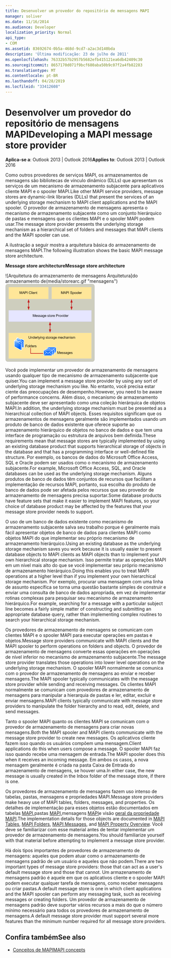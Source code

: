 ```yaml
---
title: Desenvolver um provedor do repositório de mensagens MAPI
manager: soliver
ms.date: 11/16/2014
ms.audience: Developer
localization_priority: Normal
api_type:
- COM
ms.assetid: 83692674-0b5a-468d-9cd7-a2ac3d140bda
description: 'Última modificação: 23 de julho de 2011'
ms.openlocfilehash: 76332b57b2957b5682efb415121ea6db42409c30
ms.sourcegitcommit: 8657170d071f9bcf680aba50b9c07f2a4fb82283
ms.translationtype: MT
ms.contentlocale: pt-BR
ms.lasthandoff: 04/28/2019
ms.locfileid: "33412608"
---
```

# <a name="developing-a-mapi-message-store-provider"></a><span data-ttu-id="622bc-103">Desenvolver um provedor do repositório de mensagens MAPI</span><span class="sxs-lookup"><span data-stu-id="622bc-103">Developing a MAPI message store provider</span></span>
  
<span data-ttu-id="622bc-104">**Aplica-se a**: Outlook 2013 | Outlook 2016</span><span class="sxs-lookup"><span data-stu-id="622bc-104">**Applies to**: Outlook 2013 | Outlook 2016</span></span> 
  
<span data-ttu-id="622bc-105">Como outros provedores de serviços MAPI, os armazenamentos de mensagens são bibliotecas de vínculo dinâmico (DLLs) que apresentam os serviços de um mecanismo de armazenamento subjacente para aplicativos cliente MAPI e o spooler MAPI.</span><span class="sxs-lookup"><span data-stu-id="622bc-105">Like other MAPI service providers, message stores are dynamic-link libraries (DLLs) that present the services of an underlying storage mechanism to MAPI client applications and the MAPI spooler.</span></span> <span data-ttu-id="622bc-106">O provedor de armazenamento de mensagens apresenta o mecanismo de armazenamento subjacente como um conjunto hierárquico de pastas e mensagens que os clientes MAPI e o spooler MAPI podem usar.</span><span class="sxs-lookup"><span data-stu-id="622bc-106">The message store provider presents the underlying storage mechanism as a hierarchical set of folders and messages that MAPI clients and the MAPI spooler can use.</span></span>
  
<span data-ttu-id="622bc-107">A ilustração a seguir mostra a arquitetura básica do armazenamento de mensagens MAPI.</span><span class="sxs-lookup"><span data-stu-id="622bc-107">The following illustration shows the basic MAPI message store architecture.</span></span>
  
<span data-ttu-id="622bc-108">**Message store architecture**</span><span class="sxs-lookup"><span data-stu-id="622bc-108">**Message store architecture**</span></span>
  
<span data-ttu-id="622bc-109">![Arquitetura do armazenamento de mensagens Arquitetura]do armazenamento de(media/storearc.gif "mensagens")</span><span class="sxs-lookup"><span data-stu-id="622bc-109">![Message store architecture](media/storearc.gif "Message store architecture")</span></span>
  
<span data-ttu-id="622bc-110">Você pode implementar um provedor de armazenamento de mensagens usando qualquer tipo de mecanismo de armazenamento subjacente que quiser.</span><span class="sxs-lookup"><span data-stu-id="622bc-110">You can implement a message store provider by using any sort of underlying storage mechanism you like.</span></span> <span data-ttu-id="622bc-111">No entanto, você precisa estar ciente das preocupações de desempenho.</span><span class="sxs-lookup"><span data-stu-id="622bc-111">However, you need to be aware of performance concerns.</span></span> <span data-ttu-id="622bc-112">Além disso, o mecanismo de armazenamento subjacente deve ser apresentado como uma coleção hierárquica de objetos MAPI.</span><span class="sxs-lookup"><span data-stu-id="622bc-112">In addition, the underlying storage mechanism must be presented as a hierarchical collection of MAPI objects.</span></span> <span data-ttu-id="622bc-113">Esses requisitos significam que os armazenamentos de mensagens geralmente são implementados usando um produto de banco de dados existente que oferece suporte ao armazenamento hierárquico de objetos no banco de dados e que tem uma interface de programação ou estrutura de arquivos bem definida.</span><span class="sxs-lookup"><span data-stu-id="622bc-113">These requirements mean that message stores are typically implemented by using an existing database product that supports hierarchical storage of objects in the database and that has a programming interface or well-defined file structure.</span></span> <span data-ttu-id="622bc-114">Por exemplo, os bancos de dados do Microsoft Office Access, SQL e Oracle podem ser usados como o mecanismo de armazenamento subjacente.</span><span class="sxs-lookup"><span data-stu-id="622bc-114">For example, Microsoft Office Access, SQL, and Oracle databases can be used as the underlying storage mechanism.</span></span> <span data-ttu-id="622bc-115">Alguns produtos de banco de dados têm conjuntos de recursos que facilitam a implementação de recursos MAPI, portanto, sua escolha do produto de banco de dados pode ser afetada pelos recursos que seu provedor de armazenamento de mensagens precisa suportar.</span><span class="sxs-lookup"><span data-stu-id="622bc-115">Some database products have feature sets that make it easier to implement MAPI features, so your choice of database product may be affected by the features that your message store provider needs to support.</span></span>
  
<span data-ttu-id="622bc-116">O uso de um banco de dados existente como mecanismo de armazenamento subjacente salva seu trabalho porque é geralmente mais fácil apresentar objetos de banco de dados para clientes MAPI como objetos MAPI do que implementar seu próprio mecanismo de armazenamento hierárquico.</span><span class="sxs-lookup"><span data-stu-id="622bc-116">Using an existing database as the underlying storage mechanism saves you work because it is usually easier to present database objects to MAPI clients as MAPI objects than to implement your own hierarchical storage mechanism.</span></span> <span data-ttu-id="622bc-117">Isso permite tratar as operações MAPI em um nível mais alto do que se você implementar seu próprio mecanismo de armazenamento hierárquico.</span><span class="sxs-lookup"><span data-stu-id="622bc-117">Doing this enables you to treat MAPI operations at a higher level than if you implement your own hierarchical storage mechanism.</span></span> <span data-ttu-id="622bc-118">Por exemplo, procurar uma mensagem com uma linha de assunto específica se torna uma questão bastante simples de construir e enviar uma consulta de banco de dados apropriada, em vez de implementar rotinas complexas para pesquisar seu mecanismo de armazenamento hierárquico.</span><span class="sxs-lookup"><span data-stu-id="622bc-118">For example, searching for a message with a particular subject line becomes a fairly simple matter of constructing and submitting an appropriate database query, rather than implementing complex routines to search your hierarchical storage mechanism.</span></span>
  
<span data-ttu-id="622bc-119">Os provedores de armazenamento de mensagens se comunicam com clientes MAPI e o spooler MAPI para executar operações em pastas e objetos.</span><span class="sxs-lookup"><span data-stu-id="622bc-119">Message store providers communicate with MAPI clients and the MAPI spooler to perform operations on folders and objects.</span></span> <span data-ttu-id="622bc-120">O provedor de armazenamento de mensagens converte essas operações em operações de nível inferior no mecanismo de armazenamento subjacente.</span><span class="sxs-lookup"><span data-stu-id="622bc-120">The message store provider translates those operations into lower level operations on the underlying storage mechanism.</span></span> <span data-ttu-id="622bc-121">O spooler MAPI normalmente se comunica com o provedor de armazenamento de mensagens ao enviar e receber mensagens.</span><span class="sxs-lookup"><span data-stu-id="622bc-121">The MAPI spooler typically communicates with the message store provider while sending and receiving messages.</span></span> <span data-ttu-id="622bc-122">Os clientes MAPI normalmente se comunicam com provedores de armazenamento de mensagens para manipular a hierarquia de pastas e ler, editar, excluir e enviar mensagens.</span><span class="sxs-lookup"><span data-stu-id="622bc-122">MAPI clients typically communicate with message store providers to manipulate the folder hierarchy and to read, edit, delete, and send messages.</span></span>
  
<span data-ttu-id="622bc-123">Tanto o spooler MAPI quanto os clientes MAPI se comunicam com o provedor de armazenamento de mensagens para criar novas mensagens.</span><span class="sxs-lookup"><span data-stu-id="622bc-123">Both the MAPI spooler and MAPI clients communicate with the message store provider to create new messages.</span></span> <span data-ttu-id="622bc-124">Os aplicativos cliente fazem isso quando os usuários compõem uma mensagem.</span><span class="sxs-lookup"><span data-stu-id="622bc-124">Client applications do this when users compose a message.</span></span> <span data-ttu-id="622bc-125">O spooler MAPI faz isso quando recebe uma mensagem de entrada.</span><span class="sxs-lookup"><span data-stu-id="622bc-125">The MAPI spooler does this when it receives an incoming message.</span></span> <span data-ttu-id="622bc-126">Em ambos os casos, a nova mensagem geralmente é criada na pasta Caixa de Entrada do armazenamento de mensagens, se houver uma.</span><span class="sxs-lookup"><span data-stu-id="622bc-126">In either case, the new message is usually created in the Inbox folder of the message store, if there is one.</span></span>
  
<span data-ttu-id="622bc-127">Os provedores de armazenamento de mensagens fazem uso intenso de tabelas, pastas, mensagens e propriedades MAPI.</span><span class="sxs-lookup"><span data-stu-id="622bc-127">Message store providers make heavy use of MAPI tables, folders, messages, and properties.</span></span> <span data-ttu-id="622bc-128">Os detalhes de implementação para esses objetos estão documentados em tabelas [MAPI,](mapi-tables.md)pastas [MAPI,](mapi-folders.md)mensagens [MAPI](mapi-messages.md)e visão [geral da propriedade MAPI](mapi-property-overview.md).</span><span class="sxs-lookup"><span data-stu-id="622bc-128">The implementation details for those objects are documented in [MAPI Tables](mapi-tables.md), [MAPI Folders](mapi-folders.md), [MAPI Messages](mapi-messages.md), and [MAPI Property Overview](mapi-property-overview.md).</span></span> <span data-ttu-id="622bc-129">Você deve se familiarizar com esse material antes de tentar implementar um provedor de armazenamento de mensagens.</span><span class="sxs-lookup"><span data-stu-id="622bc-129">You should familiarize yourself with that material before attempting to implement a message store provider.</span></span>
  
<span data-ttu-id="622bc-130">Há dois tipos importantes de provedores de armazenamento de mensagens: aqueles que podem atuar como o armazenamento de mensagens padrão de um usuário e aqueles que não podem.</span><span class="sxs-lookup"><span data-stu-id="622bc-130">There are two important types of message store providers: those that can act as a user's default message store and those that cannot.</span></span> <span data-ttu-id="622bc-131">Um armazenamento de mensagens padrão é aquele em que os aplicativos cliente e o spooler MAPI podem executar qualquer tarefa de mensagens, como receber mensagens ou criar pastas.</span><span class="sxs-lookup"><span data-stu-id="622bc-131">A default message store is one in which client applications and the MAPI spooler can perform any messaging task, such as receiving messages or creating folders.</span></span> <span data-ttu-id="622bc-132">Um provedor de armazenamento de mensagens padrão deve suportar vários recursos a mais do que o número mínimo necessário para todos os provedores de armazenamento de mensagens.</span><span class="sxs-lookup"><span data-stu-id="622bc-132">A default message store provider must support several more features than the minimum number required for all message store providers.</span></span>
  
## <a name="see-also"></a><span data-ttu-id="622bc-133">Confira também</span><span class="sxs-lookup"><span data-stu-id="622bc-133">See also</span></span>

- [<span data-ttu-id="622bc-134">Conceitos de MAPI</span><span class="sxs-lookup"><span data-stu-id="622bc-134">MAPI concepts</span></span>](mapi-concepts.md)

